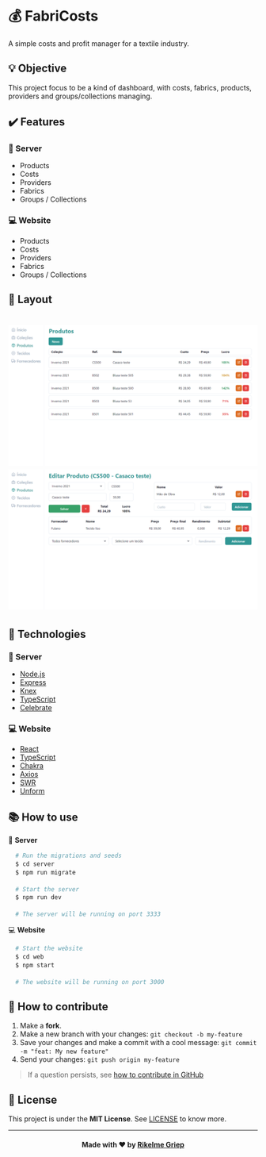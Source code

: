 # **:moneybag: FabriCosts**

A simple costs and profit manager for a textile industry.

## :bulb: Objective
This project focus to be a kind of dashboard, with costs, fabrics, products, providers and groups/collections managing.

## :heavy_check_mark: Features
 ### :floppy_disk: Server
  - Products
 - Costs
 - Providers
 - Fabrics
 - Groups / Collections

 ### :computer: Website
 - Products
 - Costs
 - Providers
 - Fabrics
 - Groups / Collections

## :art: Layout
<h1 align="center">
    <img alt="Products" title="#Products" src="./assets/products_new.png" />
    <img alt="Edit product" title="#EditProduct" src="./assets/edit.png" />
</h1>

## **:wrench:  Technologies**

 ### :floppy_disk: Server
 - [Node.js][node]
 - [Express][express]
 - [Knex][knex]
 - [TypeScript][typescript]
 - [Celebrate][celebrate]

 ### :computer: Website
 - [React][react]
 - [TypeScript][typescript]
 - [Chakra][chakra]
 - [Axios][axios]
 - [SWR][swr]
 - [Unform][unform]

## :books: How to use
:floppy_disk: **Server**
```sh
  # Run the migrations and seeds
  $ cd server
  $ npm run migrate

  # Start the server
  $ npm run dev
  
  # The server will be running on port 3333
```

:computer: **Website**
```sh
  # Start the website
  $ cd web
  $ npm start

  # The website will be running on port 3000
```

## :open_book: How to contribute

1. Make a **fork**.
2. Make a new branch with your changes: `git checkout -b my-feature`
4. Save your changes and make a commit with a cool message: `git commit -m "feat: My new feature"`
5. Send your changes: `git push origin my-feature`
> If a question persists, see [how to contribute in GitHub](https://github.com/firstcontributions/first-contributions)


## :memo: License

This project is under the **MIT License**. See [LICENSE][license] to know more.

---
<h4 align="center">
Made with ❤️ by <a href="https://www.linkedin.com/in/rikelme-griep-b265a51ab" target="_blank">Rikelme Griep</a>
</h4>

<!-- Website Links -->

[node]: https://nodejs.org/
[typescript]: https://www.typescriptlang.org/
[react]: https://reactjs.org
[license]: https://opensource.org/licenses/MIT
[express]: https://expressjs.com/
[knex]: http://knexjs.org/
[chakra]: https://chakra-ui.com/
[axios]: https://github.com/axios/axios
[unform]: https://unform.dev/
[swr]: https://swr.vercel.app/
[celebrate]: https://www.npmjs.com/package/celebrate

